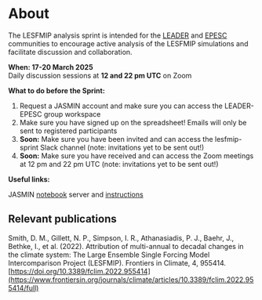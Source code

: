 # About 

The LESFMIP analysis sprint is intended for the [LEADER](https://www.aparc-climate.org/activities/leader-large-ensembles-for-attribution-of-dynamically-driven-extremes/) and [EPESC](https://www.wcrp-climate.org/epesc) communities to encourage active analysis of the LESFMIP simulations and facilitate discussion and collaboration. 

**When: 17-20 March 2025**<br />
Daily discussion sessions at **12 and 22 pm UTC** on Zoom

**What to do before the Sprint:**

1. Request a JASMIN account and make sure you can access the LEADER-EPESC group workspace
2. Make sure you have signed up on the spreadsheet! Emails will only be sent to registered participants
3. **Soon:** Make sure you have been invited and can access the lesfmip-sprint Slack channel (note: invitations yet to be sent out!)
4. **Soon:** Make sure you have received and can access the Zoom meetings at 12 pm and 22 pm UTC (note: invitations yet to be sent out!)

**Useful links:**

JASMIN [notebook](https://notebooks.jasmin.ac.uk) server and [instructions](https://help.jasmin.ac.uk/docs/interactive-computing/jasmin-notebooks-service/) 


## Relevant publications

Smith, D. M., Gillett, N. P., Simpson, I. R., Athanasiadis, P. J., Baehr, J., Bethke, I., et al. (2022). Attribution of multi-annual to decadal changes in the climate system: The Large Ensemble Single Forcing Model Intercomparison Project (LESFMIP). Frontiers in Climate, 4, 955414. [https://doi.org/10.3389/fclim.2022.955414](https://www.frontiersin.org/journals/climate/articles/10.3389/fclim.2022.955414/full)


